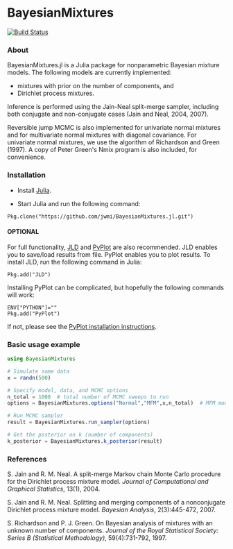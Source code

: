# BayesianMixtures

[![Build Status](https://travis-ci.org/jwmi/BayesianMixtures.jl.svg?branch=master)](https://travis-ci.org/jwmi/BayesianMixtures.jl)

### About

BayesianMixtures.jl is a Julia package for nonparametric Bayesian mixture models. The following models are currently implemented:
- mixtures with prior on the number of components, and
- Dirichlet process mixtures.

Inference is performed using the Jain-Neal split-merge sampler, including both conjugate and non-conjugate cases (Jain and Neal, 2004, 2007).

Reversible jump MCMC is also implemented for univariate normal mixtures and for multivariate normal mixtures with diagonal covariance. For univariate normal mixtures, we use the algorithm of Richardson and Green (1997). A copy of Peter Green's Nmix program is also included, for convenience.


### Installation

- Install [Julia](http://julialang.org/downloads/).

- Start Julia and run the following command:
```
Pkg.clone("https://github.com/jwmi/BayesianMixtures.jl.git")
```

#### OPTIONAL

For full functionality, [JLD](https://github.com/JuliaIO/JLD.jl) and [PyPlot](https://github.com/JuliaPy/PyPlot.jl) are also recommended. JLD enables you to save/load results from file. PyPlot enables you to plot results. To install JLD, run the following command in Julia:
```
Pkg.add("JLD")
```
Installing PyPlot can be complicated, but hopefully the following commands will work:
```
ENV["PYTHON"]=""
Pkg.add("PyPlot")
```
If not, please see the [PyPlot installation instructions](https://github.com/JuliaPy/PyPlot.jl).


### Basic usage example

```julia
using BayesianMixtures

# Simulate some data
x = randn(500)

# Specify model, data, and MCMC options
n_total = 1000  # total number of MCMC sweeps to run
options = BayesianMixtures.options("Normal","MFM",x,n_total)  # MFM model with univariate Normal components

# Run MCMC sampler
result = BayesianMixtures.run_sampler(options)

# Get the posterior on k (number of components) 
k_posterior = BayesianMixtures.k_posterior(result)
```

### References

S. Jain and R. M. Neal. A split-merge Markov chain Monte Carlo procedure for the Dirichlet process mixture model. *Journal of Computational and Graphical Statistics*, 13(1), 2004.

S. Jain and R. M. Neal. Splitting and merging components of a nonconjugate Dirichlet process mixture model. *Bayesian Analysis*, 2(3):445-472, 2007.

S. Richardson and P. J. Green. On Bayesian analysis of mixtures with an unknown number of components. *Journal of the Royal Statistical Society: Series B (Statistical Methodology)*, 59(4):731-792, 1997.
